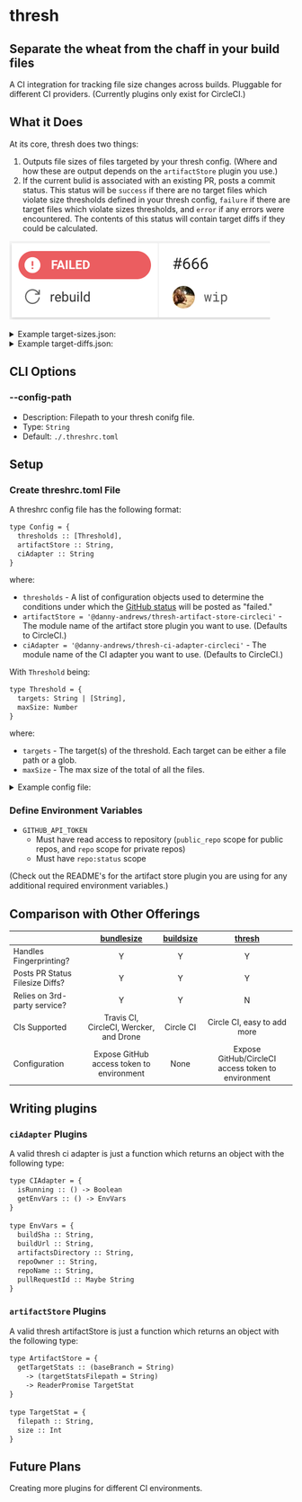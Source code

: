 # thresh

## Separate the wheat from the chaff in your build files

A CI integration for tracking file size changes across builds. Pluggable for different CI providers. (Currently plugins only exist for CircleCI.)

## What it Does

At its core, thresh does two things:
1. Outputs file sizes of files targeted by your thresh config. (Where and how these are output depends on the `artifactStore` plugin you use.)
1. If the current bulid is associated with an existing PR, posts a commit status. This status will be `success` if there are no target files which violate size thresholds defined in your thresh config, `failure` if there are target files which violate sizes thresholds, and `error` if any errors were encountered. The contents of this status will contain target diffs if they could be calculated.

![Example PR Status](public/example-pr-status.png)

<details>
  <summary>Example target-sizes.json:</summary>

```json
[
  {
    "filepath": "example/dist/app1.js",
    "size": 53
  },
  {
    "filepath": "example/dist/app2.js",
    "size": 95
  }
]
```
</details>

<details>
  <summary>Example target-diffs.json:</summary>

```json
{
  "diffs": [
    {
      "targets": [
        "example/dist/*.js"
      ],
      "original": 148,
      "current": 148,
      "difference": 0,
      "percentChange": 0
    }
  ],
  "failures": []
}
```
</details>

## CLI Options

### --config-path

- Description: Filepath to your thresh conifg file.
- Type: `String`
- Default: `./.threshrc.toml`

## Setup

### Create threshrc.toml File

A threshrc config file has the following format:

```
type Config = {
  thresholds :: [Threshold],
  artifactStore :: String,
  ciAdapter :: String
}
```

where:

- `thresholds` - A list of configuration objects used to determine the conditions under which the [GitHub status](https://developer.github.com/v3/repos/statuses/#create-a-status) will be posted as "failed."
- `artifactStore = '@danny-andrews/thresh-artifact-store-circleci'` - The module name of the artifact store plugin you want to use. (Defaults to CircleCI.)
- `ciAdapter = '@danny-andrews/thresh-ci-adapter-circleci'` - The module name of the CI adapter you want to use. (Defaults to CircleCI.)

With `Threshold` being:

```
type Threshold = {
  targets: String | [String],
  maxSize: Number
}
```

where:

- `targets` - The target(s) of the threshold. Each target can be either a file path or a glob.
- `maxSize` - The max size of the total of all the files.

<details>
  <summary>Example config file:</summary>

```toml
[[thresholds]]
targets = "dist/*.js"
maxSize = 20000
```
This example would post a failed GitHub status if the total size of all JavaScript files contained in the `dist` directory was larger than 20kB.
</details>

### Define Environment Variables

- `GITHUB_API_TOKEN`
  - Must have read access to repository (`public_repo` scope for public repos, and `repo` scope for private repos)
  - Must have `repo:status` scope

(Check out the README's for the artifact store plugin you are using for any additional required environment variables.)

## Comparison with Other Offerings

| | [bundlesize](https://github.com/siddharthkp/bundlesize) | [buildsize](https://buildsize.org/) | [thresh](https://github.com/danny-andrews/thresh) |
| --- | :---: | :---: | :---: |
| Handles Fingerprinting? | Y | Y | Y |
| Posts PR Status Filesize Diffs? | Y | Y | Y |
| Relies on 3rd-party service? | Y | Y | N |
| CIs Supported | Travis CI, CircleCI, Wercker, and Drone | Circle CI | Circle CI, easy to add more |
| Configuration | Expose GitHub access token to environment | None | Expose GitHub/CircleCI access token to environment |

## Writing plugins

### `ciAdapter` Plugins

A valid thresh ci adapter is just a function which returns an object with the following type:

```
type CIAdapter = {
  isRunning :: () -> Boolean
  getEnvVars :: () -> EnvVars
}

type EnvVars = {
  buildSha :: String,
  buildUrl :: String,
  artifactsDirectory :: String,
  repoOwner :: String,
  repoName :: String,
  pullRequestId :: Maybe String
}
```

### `artifactStore` Plugins

A valid thresh artifactStore is just a function which returns an object with the following type:

```
type ArtifactStore = {
  getTargetStats :: (baseBranch = String)
    -> (targetStatsFilepath = String)
    -> ReaderPromise TargetStat
}

type TargetStat = {
  filepath :: String,
  size :: Int
}
```

## Future Plans

Creating more plugins for different CI environments.
